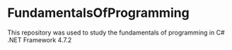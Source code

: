 # FundamentalsOfProgramming
 This repository was used to study the fundamentals of programming in C# .NET Framework 4.7.2
